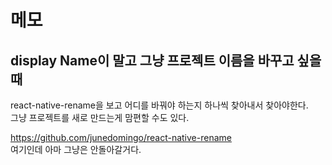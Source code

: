 # 메모

## display Name이 말고 그냥 프로젝트 이름을 바꾸고 싶을때
react-native-rename을 보고 어디를 바꿔야 하는지 하나씩 찾아내서 찾아야한다.    
그냥 프로젝트를 새로 만드는게 맘편할 수도 있다.   

https://github.com/junedomingo/react-native-rename    
여기인데 아마 그냥은 안돌아갈거다.
